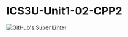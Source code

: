 # ICS3U-Unit1-02-CPP2

[![GitHub's Super Linter](https://github.com/Dahrio-Francois/ICS3U-Unit1-02-CPP2/workflows/GitHub's%20Super%20Linter/badge.svg)](https://github.com/Dahrio-Francois/ICS3U-Unit1-02-CPP2/actions)
